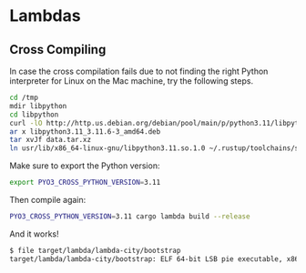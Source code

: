 # Lambdas

## Cross Compiling

In case the cross compilation fails due to not finding the right Python
interpreter for Linux on the Mac machine, try the following steps.

```bash
cd /tmp
mdir libpython
cd libpython
curl -lO http://http.us.debian.org/debian/pool/main/p/python3.11/libpython3.11_3.11.6-3_amd64.deb
ar x libpython3.11_3.11.6-3_amd64.deb
tar xvJf data.tar.xz
ln usr/lib/x86_64-linux-gnu/libpython3.11.so.1.0 ~/.rustup/toolchains/stable-aarch64-apple-darwin/lib/rustlib/x86_64-unknown-linux-gnu/lib/libpython3.11.so
```

Make sure to export the Python version:

```bash
export PYO3_CROSS_PYTHON_VERSION=3.11
```

Then compile again:

```bash
PYO3_CROSS_PYTHON_VERSION=3.11 cargo lambda build --release
```

And it works!

```bash
$ file target/lambda/lambda-city/bootstrap
target/lambda/lambda-city/bootstrap: ELF 64-bit LSB pie executable, x86-64, version 1 (SYSV), dynamically linked, interpreter /lib64/ld-linux-x86-64.so.2, for GNU/Linux 2.0.0, stripped
```
